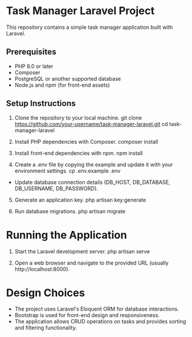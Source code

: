 # Task Manager Laravel Project

This repository contains a simple task manager application built with Laravel.

## Prerequisites
- PHP 8.0 or later
- Composer
- PostgreSQL or another supported database
- Node.js and npm (for front-end assets)

## Setup Instructions
1. Clone the repository to your local machine.
   git clone https://github.com/your-username/task-manager-laravel.git
   cd task-manager-laravel

2. Install PHP dependencies with Composer.
   composer install

3. Install front-end dependencies with npm.
   npm install

4. Create a .env file by copying the example and update it with your environment settings.
   cp .env.example .env
  - Update database connection details (DB_HOST, DB_DATABASE, DB_USERNAME, DB_PASSWORD).

5. Generate an application key.
   php artisan key:generate

6. Run database migrations.
   php artisan migrate

# Running the Application
1. Start the Laravel development server.
   php artisan serve

2. Open a web browser and navigate to the provided URL (usually http://localhost:8000).

# Design Choices
- The project uses Laravel's Eloquent ORM for database interactions.
- Bootstrap is used for front-end design and responsiveness.
- The application allows CRUD operations on tasks and provides sorting and filtering    functionality.